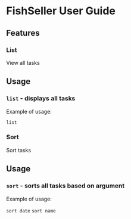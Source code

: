 # FishSeller User Guide

## Features 

### List
View all tasks

## Usage

### `list` - displays all tasks



Example of usage: 

`list`

### Sort
Sort tasks

## Usage

### `sort` - sorts all tasks based on argument



Example of usage: 

`sort date`
`sort name`

